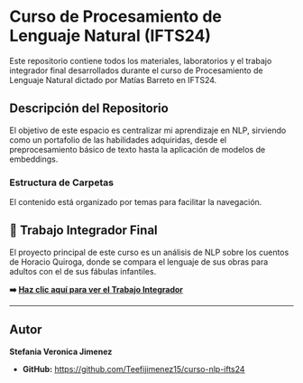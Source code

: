 # Curso de Procesamiento de Lenguaje Natural (IFTS24)

Este repositorio contiene todos los materiales, laboratorios y el trabajo integrador final desarrollados durante el curso de Procesamiento de Lenguaje Natural dictado por Matías Barreto en IFTS24.

## Descripción del Repositorio

El objetivo de este espacio es centralizar mi aprendizaje en NLP, sirviendo como un portafolio de las habilidades adquiridas, desde el preprocesamiento básico de texto hasta la aplicación de modelos de embeddings.

### Estructura de Carpetas

El contenido está organizado por temas para facilitar la navegación.

## 🚀 Trabajo Integrador Final

El proyecto principal de este curso es un análisis de NLP sobre los cuentos de Horacio Quiroga, donde se compara el lenguaje de sus obras para adultos con el de sus fábulas infantiles.

**➡️ [Haz clic aquí para ver el Trabajo Integrador](./jimenez-stefania-nlp-integrador/notebooks/jimenez_stefania_nlp_integrador.ipynb)**


---

## Autor

**Stefania Veronica Jimenez**
- **GitHub:** https://github.com/Teefijimenez15/curso-nlp-ifts24

